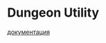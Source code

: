 # Dungeon Utility 
[документация](https://github.com/Reider745/libs/blob/main/mod_documentation_api/DungeonUtility.md)